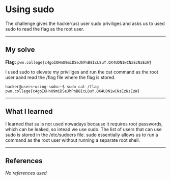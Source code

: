 # Using sudo
The challenge gives the hacker(us) user sudo priviliges and asks us to used sudo to read the flag as the root user.
***

## My solve
**Flag:** `pwn.college{c4goIOHnU9miDSeJhPnB8IcL8uY.QX4UDN1wCNzEzNzEzW}`

I used sudo to elevate my priviliges and run the cat command as the root user aand read the /flag file where the flag is stored.
```
hacker@users~using-sudo:~$ sudo cat /flag
pwn.college{c4goIOHnU9miDSeJhPnB8IcL8uY.QX4UDN1wCNzEzNzEzW}
```

***

## What I learned
I  learned that su is not used nowadays because it requires root passwords, which can be leaked, so intead we use sudo. The list of users that can use sudo is stored in the /etc/sudoers file. sudo essentially allows us to run a command as the root user without running a separate root shell.

***

## References 
*No references used*
